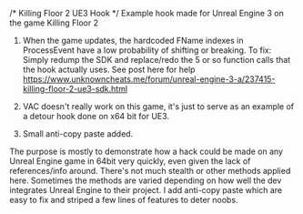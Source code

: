 /*
Killing Floor 2 UE3 Hook
*/
Example hook made for Unreal Engine 3 on the game Killing Floor 2

1) When the game updates, the hardcoded FName indexes in ProcessEvent have a low probability of shifting or breaking. 
To fix:
Simply redump the SDK and replace/redo the 5 or so function calls that the hook actually uses.
See post here for help https://www.unknowncheats.me/forum/unreal-engine-3-a/237415-killing-floor-2-ue3-sdk.html

2) VAC doesn't really work on this game, it's just to serve as an example of a detour hook done on x64 bit for UE3. 

3) Small anti-copy paste added.

The purpose is mostly to demonstrate how a hack could be made on any Unreal Engine game in 64bit very quickly, even given the lack of references/info around. There's not much stealth or other methods applied here. Sometimes the methods are varied depending on how well the dev integrates Unreal Engine to their project. I add anti-copy paste which are easy to fix and striped a few lines of features to deter noobs.
